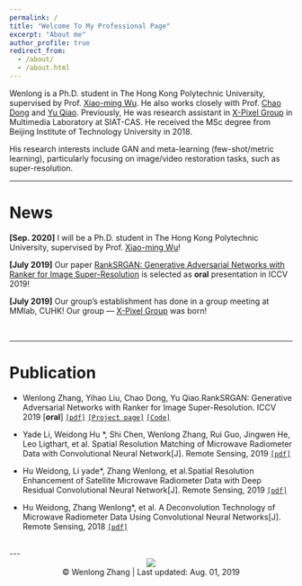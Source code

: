 ```yaml
---
permalink: /
title: "Welcome To My Professional Page"
excerpt: "About me"
author_profile: true
redirect_from: 
  - /about/
  - /about.html
---
```


Wenlong is a Ph.D. student in The Hong Kong Polytechnic University, supervised by Prof. [Xiao-ming Wu](http://www4.comp.polyu.edu.hk/~csxmwu/). He also works closely with Prof. [Chao Dong](https://scholar.google.com/citations?hl=zh-CN&user=OSDCB0UAAAAJ) and [Yu Qiao](http://mmlab.siat.ac.cn/team). Previously, He was research assistant in [X-Pixel Group](http://xpixel.group/index) in Multimedia Laboratory at SIAT-CAS. He received the MSc degree from Beijing Institute of Technology University in 2018.

His research interests include GAN and meta-learning (few-shot/metric learning), particularly focusing on image/video restoration tasks, such as super-resolution.
<br>

---

News
======
**[Sep. 2020]** I will be a Ph.D. student in The Hong Kong Polytechnic University, supervised by Prof. [Xiao-ming Wu](http://www4.comp.polyu.edu.hk/~csxmwu/)!

**[July 2019]** Our paper [RankSRGAN: Generative Adversarial Networks with Ranker for Image Super-Resolution](https://arxiv.org/abs/1908.06382)  is selected as **oral** presentation in ICCV 2019!

**[July 2019]** Our group’s establishment has done in a group meeting at MMlab, CUHK! Our group — [X-Pixel Group](http://xpixel.group/index) was born!

<br>

---


Publication
======
* Wenlong Zhang, Yihao Liu, Chao Dong, Yu Qiao.RankSRGAN: Generative Adversarial Networks with Ranker
for Image Super-Resolution. ICCV 2019 [**oral**] [`[pdf]`](https://arxiv.org/abs/1908.06382) [`[Project page]`](https://wenlongzhang0724.github.io/Projects/RankSRGAN) [`[Code]`](https://github.com/WenlongZhang0724/RankSRGAN)

* Yade Li, Weidong Hu *, Shi Chen, Wenlong Zhang, Rui Guo, Jingwen He, 
Leo Ligthart, et al. Spatial Resolution Matching of Microwave Radiometer Data with 
Convolutional Neural Network[J]. Remote Sensing, 2019 [`[pdf]`](https://www.mdpi.com/2072-4292/11/20/2432/htm)

* Hu Weidong, Li yade*, Zhang Wenlong, et al.Spatial Resolution Enhancement of Satellite
Microwave Radiometer Data with Deep Residual Convolutional Neural Network[J]. Remote
Sensing, 2019 [`[pdf]`](https://www.mdpi.com/2072-4292/11/7/771)

* Hu Weidong, Zhang Wenlong*, et al. A Deconvolution Technology of Microwave Radiometer
Data Using Convolutional Neural Networks[J]. Remote Sensing, 2018 [`[pdf]`](https://www.mdpi.com/2072-4292/10/2/275)

<br>
---

<body>
<center>
<a href='https://clustrmaps.com/site/1au09'  title='Visit tracker'><img src='//clustrmaps.com/map_v2.png?cl=ffffff&w=300&t=tt&d=fvH7zH9jgGaRu_Ln0ax1mxLe9YfiD0GRcfq6CbjruhQ&co=2d78ad&ct=ffffff'/></a>
</center>  
<body>
<center>
© Wenlong Zhang | Last updated: Aug. 01, 2019
</center>  
